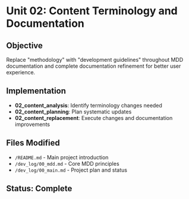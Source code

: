 # Unit 02: Content Terminology and Documentation

## Objective

Replace "methodology" with "development guidelines" throughout MDD documentation and complete documentation refinement for better user experience.

## Implementation

- **02_content_analysis**: Identify terminology changes needed
- **02_content_planning**: Plan systematic updates  
- **02_content_replacement**: Execute changes and documentation improvements

## Files Modified

- `/README.md` - Main project introduction
- `/dev_log/00_mdd.md` - Core MDD principles
- `/dev_log/00_main.md` - Project plan and status

## Status: Complete
